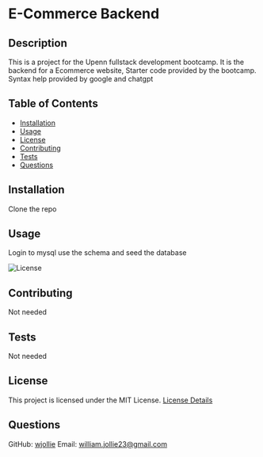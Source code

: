 # E-Commerce Backend

## Description
This is a project for the Upenn fullstack development bootcamp. It is the backend for a Ecommerce website, Starter code provided by the bootcamp. Syntax help provided by google and chatgpt

## Table of Contents
- [Installation](#installation)
- [Usage](#usage)
- [License](#license)
- [Contributing](#contributing)
- [Tests](#tests)
- [Questions](#questions)

## Installation
Clone the repo

## Usage
Login to mysql use the schema and seed the database

![License](https://img.shields.io/badge/License-MIT-blue.svg)

## Contributing
Not needed

## Tests
Not needed

## License
This project is licensed under the MIT License. [License Details](https://example.com/license/MIT)

## Questions
GitHub: [wjollie](https://github.com/wjollie)
Email: william.jollie23@gmail.com

